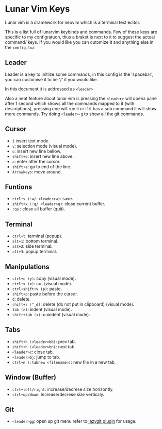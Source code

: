 # Lunar Vim Keys
Lunar vim is a dramework for neovim which is a terminal text editor.

This is a list full of lunarvim keybinds and commands.
Few of these keys are specific to my configratuon, thus a braket is next to it to suggest the actual command/ keys.
If you would like you can cutomize it and anything else in the `config.lua`
## Leader
Leader is a key to initlize some commands, in this config is the 'spacebar', you can customise it to be '/' if you would like.

In this document it is addressed as `<leader>`

Also a neat feature about lunar vim is pressing the `<leader>` will opena pane after 1 second which shows all the commands mapped to it (with descriptions),
pressing one will run it or if it has a sub command it will show more commands. Try doing `<leader>-g` to show all the git commands.

## Cursor
- `i` insert text mode.
- `v`: selection mode (visual mode).
- `o`: insert new line bellow.
- `shift+o`: insert new line above.
- `a`: enter after the cursor.
- `shift+a`: go to end of the line.
- `Arrowkeys`: move around.

## Funtions
- `ctrl+s (:w/ <leader>w)`: save.
- `shift+x (:q/ <leader>q)`: close current buffer.
- `:qa` : close all buffer (quit).

## Terminal
- `ctrl+t`: terminal (popup).
- `alt+1`: bottom terminal.
- `alt+2`: side terminal.
- `alt+3`: popup terminal.

## Manipulations
- `ctrl+c (y)`: copy (visual mode).
- `ctrl+x (x)`: cut (visual mode).
- `ctrl+shift+v (p)`: paste.
- `shift+p`: paste before the cursor.
- `d`: delete.
- `shift+z ("_d)`: delete (do not put in clipboard) (visual mode).
- `tab (>)`: indent (visual mode).
- `shift+tab (<)`: unindent (visual mode).

## Tabs
- `shift+h (<leader>bb)`: prev tab.
- `shift+h (<leader>bn)`: next tab.
- `<leader>c`: close tab.
- `<leader>bj`: jump to tab.
- `ctrl+n (:tabnew <filename>)`: new file in a new tab.

## Window (Buffer)
- `ctrl+left/right`: increase/decrese size horizontly.
- `ctrl+up/down`: increase/decrese size verticaly.

## Git
- `<leader>gg`: open up git menu
refer to [lazygit plugin](https://github.com/kdheepak/lazygit.nvim) for usage.
